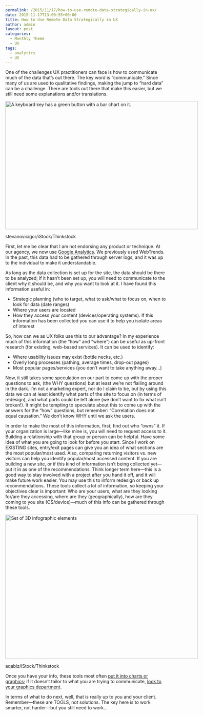 ```yaml
---
permalink: /2015/11/17/how-to-use-remote-data-strategically-in-ux/
date: 2015-11-17T13:00:55+00:00
title: How to Use Remote Data Strategically in UX
author: admin
layout: post
categories:
  - Monthly Theme
  - UX
tags:
  - analytics
  - UX
---
```


One of the challenges UX practitioners can face is how to communicate much of the data that’s out there. The key word is “communicate.” Since many of us are used to qualitative findings, making the jump to “hard data” can be a challenge. There are tools out there that make this easier, but we still need some explanations and/or translations.

<div id="attachment_268532" style="width: 610px" class="wp-caption aligncenter">
  <img class="size-full wp-image-268532" src="https://s3.amazonaws.com/sitesusa/wp-content/uploads/sites/212/2015/04/600-x-400-Computer-keyboard-with-infographics-element-stevanovicigor-iStock-Thinkstock-478655615.jpg" alt="A keyboard key has a green button with a bar chart on it." width="600" height="400" />
  
  <p class="wp-caption-text">
    stevanovicigor/iStock/Thinkstock
  </p>
</div>

First, let me be clear that I am not endorsing any product or technique. At our agency, we now use [Google Analytics](https://www.digitalgov.gov/services/dap/). We previously used WebTrends. In the past, this data had to be gathered through server logs, and it was up to the individual to make it understandable.

As long as the data collection is set up for the site, the data should be there to be analyzed; if it hasn’t been set up, you will need to communicate to the client why it should be, and why you want to look at it. I have found this information useful in:

  * Strategic planning (who to target, what to ask/what to focus on, when to look for data (date ranges)
  * Where your users are located
  * How they access your content (devices/operating systems). If this information has been collected you can use it to help you isolate areas of interest

So, how can we as UX folks use this to our advantage? In my experience much of this information (the “how” and “where”) can be useful as up-front research (for existing, web-based services). It can be used to identify:

  * Where usability issues may exist (bottle necks, etc.)
  * Overly long processes (pathing, average times, drop-out pages)
  * Most popular pages/services (you don’t want to take anything away…)

Now, it still takes some speculation on our part to come up with the proper questions to ask, (the WHY questions) but at least we’re not flailing around in the dark. I’m not a marketing expert, nor do I claim to be, but by using this data we can at least identify what parts of the site to focus on (in terms of redesign), and what parts could be left alone (we don’t want to fix what isn’t broken!). It might be tempting to speculate about this to come up with the answers for the “how” questions, but remember: “Correlation does not equal causation.” We don’t know WHY until we ask the users.

In order to make the most of this information, first, find out who “owns” it. If your organization is large—like mine is, you will need to request access to it. Building a relationship with that group or person can be helpful. Have some idea of what you are going to look for before you start. Since I work on EXISTING sites, entry/exit pages can give you an idea of what sections are the most popular/most used. Also, comparing returning visitors vs. new visitors can help you identify popular/most accessed content. If you are building a new site, or if this kind of information isn’t being collected yet—put it in as one of the recommendations. Think longer term here—this is a good way to stay involved with a project after you hand it off, and it will make future work easier. You may use this to inform redesign or back up recommendations. These tools collect a lot of information, so keeping your objectives clear is important: Who are your users, what are they looking for/are they accessing, where are they (geographically), how are they coming to you site (OS/device)—much of this info can be gathered through these tools.

<div id="attachment_328772" style="width: 610px" class="wp-caption aligncenter">
  <img class="size-full wp-image-328772" src="https://s3.amazonaws.com/sitesusa/wp-content/uploads/sites/212/2015/11/600-x-450-Set-of-3D-infographic-elements-for-business-aqabiz-iStock-Thinkstock-477799640.jpg" alt="Set of 3D infographic elements" width="600" height="450" />
  
  <p class="wp-caption-text">
    aqabiz/iStock/Thinkstock
  </p>
</div>

Once you have your info, these tools most often [put it into charts or graphics](https://www.digitalgov.gov/2014/03/04/creating-awesome-web-analytics-reports-and-presentations/); if it doesn’t tailor to what you are trying to communicate, [look to your graphics department](https://www.digitalgov.gov/2014/05/22/visualizing-federal-data/).

In terms of what to do next, well, that is really up to you and your client. Remember—these are TOOLS, not solutions. The key here is to work smarter, not harder—but you still need to work…